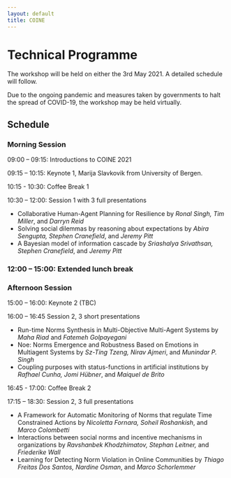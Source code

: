 ```yaml
---
layout: default
title: COINE
---
```


# Technical Programme

The workshop will be held on either the 3rd May 2021. A detailed schedule will follow.

Due to the ongoing pandemic and measures taken by governments to halt the spread of COVID-19, the workshop may be held virtually.

## Schedule

<!--- *Note: All links redirect to the external paper or presentation respectively. Use the Ctrl button while clicking the link to open new tabs instead.* -->

### Morning Session
09:00 – 09:15: Introductions to COINE 2021

09:15 – 10:15: Keynote 1, Marija Slavkovik from University of Bergen.

10:15 - 10:30: Coffee Break 1

10:30 – 12:00: Session 1 with 3 full presentations
- Collaborative Human-Agent Planning for Resilience by *Ronal Singh, Tim Miller*, and *Darryn Reid*	
- Solving social dilemmas by reasoning about expectations by *Abira Sengupta, Stephen Cranefield*, and *Jeremy Pitt*
- A Bayesian model of information cascade by *Sriashalya Srivathsan, Stephen Cranefield*, and *Jeremy Pitt*

### 12:00 – 15:00: Extended lunch break

### Afternoon Session
15:00 – 16:00: Keynote 2 (TBC)

16:00 – 16:45 Session 2, 3 short presentations
- Run-time Norms Synthesis in Multi-Objective Multi-Agent Systems by *Maha Riad* and *Fatemeh Golpayegani*
- Noe: Norms Emergence and Robustness Based on Emotions in Multiagent Systems by *Sz-Ting Tzeng, Nirav Ajmeri*, and *Munindar P. Singh*
- Coupling purposes with status-functions in artificial institutions by *Rafhael Cunha, Jomi Hübner*, and *Maiquel de Brito*

16:45 - 17:00: Coffee Break 2

17:15 – 18:30: Session 2, 3 full presentations
- A Framework for Automatic Monitoring of Norms that regulate Time Constrained Actions by *Nicoletta Fornara, Soheil Roshankish*, and *Marco Colombetti*
- Interactions between social norms and incentive mechanisms in organizations by *Ravshanbek Khodzhimatov, Stephan Leitner,* and *Friederike Wall*
- Learning for Detecting Norm Violation in Online Communities by *Thiago Freitas Dos Santos, Nardine Osman*, and *Marco Schorlemmer*
